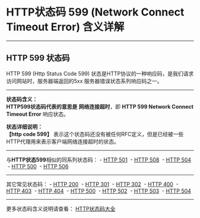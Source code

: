 # HTTP状态码 599 (Network Connect Timeout Error) 含义详解

---

## HTTP 599 状态码

HTTP 599 (Http Status Code 599) 状态是HTTP协议的一种响应码，是我们请求访问网站时，服务器端返回的5xx 服务器错误状态系列响应码之一。

---

**状态码含义：**  
**HTTP599状态码代表的意思是** **网络连接超时**，即 **HTTP 599 Network Connect Timeout Error** 响应状态。

**状态详细说明：**  
**【http code 599】** 表示这个状态码还没有被任何RFC定义，但是已经被一些HTTP代理用来表示客户端网络连接超时的状态。

  

---

与**HTTP状态599**相似的同系列状态码： - [HTTP 501](https://seo.juziseo.com/doc/http_code/501 "HTTP 501详细说明")
 - [HTTP 508](https://seo.juziseo.com/doc/http_code/508 "HTTP 508详细说明")
 - [HTTP 504](https://seo.juziseo.com/doc/http_code/504 "HTTP 504详细说明")
 - [HTTP 500](https://seo.juziseo.com/doc/http_code/500 "HTTP 500详细说明")
 - [HTTP 506](https://seo.juziseo.com/doc/http_code/506 "HTTP 506详细说明")

---

其它常见状态码： - [HTTP 200](https://seo.juziseo.com/doc/http_code/200 "HTTP 200详细说明")
 - [HTTP 301](https://seo.juziseo.com/doc/http_code/301 "HTTP 301详细说明")
 - [HTTP 302](https://seo.juziseo.com/doc/http_code/302 "HTTP 302详细说明")
 - [HTTP 400](https://seo.juziseo.com/doc/http_code/400 "HTTP 400详细说明")
 - [HTTP 403](https://seo.juziseo.com/doc/http_code/403 "HTTP 403详细说明")
 - [HTTP 404](https://seo.juziseo.com/doc/http_code/404 "HTTP 404详细说明")
 - [HTTP 500](https://seo.juziseo.com/doc/http_code/500 "HTTP 500详细说明")
 - [HTTP 502](https://seo.juziseo.com/doc/http_code/502 "HTTP 502详细说明")
 - [HTTP 503](https://seo.juziseo.com/doc/http_code/503 "HTTP 503详细说明")
 - [HTTP 504](https://seo.juziseo.com/doc/http_code/504 "HTTP 504详细说明")

---

更多状态码含义说明请查看： [HTTP状态码大全](https://seo.juziseo.com/doc/http_code/)